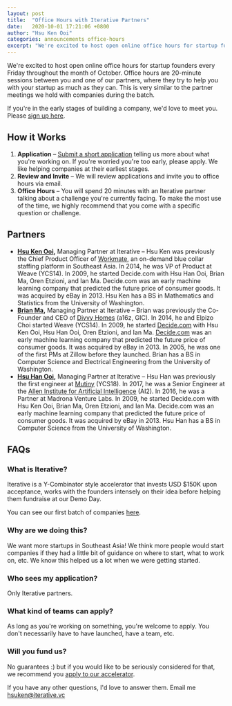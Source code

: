 ```yaml
---
layout: post
title:  "Office Hours with Iterative Partners"
date:   2020-10-01 17:21:06 +0800
author: "Hsu Ken Ooi"
categories: announcements office-hours 
excerpt: "We're excited to host open online office hours for startup founders every Friday throughout the month of October. Office hours are 20-minute sessions between you and one of our partners, where they try to help you with your startup as much as they can. This is very similar to the partner meetings we hold with companies during the batch."
---
```


We're excited to host open online office hours for startup founders every Friday throughout the month of October. Office hours are 20-minute sessions between you and one of our partners, where they try to help you with your startup as much as they can. This is very similar to the partner meetings we hold with companies during the batch.

If you're in the early stages of building a company, we'd love to meet you. Please [sign up here](https://airtable.com/shrluMbWSYJzJj91C).

## How it Works

1. **Application** – [Submit a short application](https://airtable.com/shrluMbWSYJzJj91C) telling us more about what you're working on. If you're worried you're too early, please apply. We like helping companies at their earliest stages.
2. **Review and Invite** – We will review applications and invite you to office hours via email.
3. **Office Hours** – You will spend 20 minutes with an Iterative partner talking about a challenge you're currently facing. To make the most use of the time, we highly recommend that you come with a specific question or challenge.

## Partners

- **[Hsu Ken Ooi](https://linkedin.com/in/hsukenooi),** Managing Partner at Iterative – Hsu Ken was previously the Chief Product Officer of [Workmate](https://workmate.asia/), an on-demand blue collar staffing platform in Southeast Asia. In 2014, he was VP of Product at Weave (YCS14). In 2009, he started Decide.com with Hsu Han Ooi, Brian Ma, Oren Etzioni, and Ian Ma. Decide.com was an early machine learning company that predicted the future price of consumer goods. It was acquired by eBay in 2013. Hsu Ken has a BS in Mathematics and Statistics from the University of Washington.
- **[Brian Ma](https://linkedin.com/in/zealoustiger),** Managing Partner at Iterative – Brian was previously the Co-Founder and CEO of [Divvy Homes](https://www.divvyhomes.com/) (a16z, GIC). In 2014, he and Elpizo Choi started Weave (YCS14). In 2009, he started [Decide.com](http://decide.com/) with Hsu Ken Ooi, Hsu Han Ooi, Oren Etzioni, and Ian Ma. [Decide.com](http://decide.com/) was an early machine learning company that predicted the future price of consumer goods. It was acquired by eBay in 2013. In 2005, he was one of the first PMs at Zillow before they launched. Brian has a BS in Computer Science and Electrical Engineering from the University of Washington.
- **[Hsu Han Ooi](https://linkedin.com/in/hsuhanooi),** Managing Partner at Iterative – Hsu Han was previously the first engineer at [Mutiny](https://www.mutinyhq.com/) (YCS18). In 2017, he was a Senior Engineer at the [Allen Institute for Artificial Intelligence](https://allenai.org/) (AI2). In 2016, he was a Partner at Madrona Venture Labs. In 2009, he started Decide.com with Hsu Ken Ooi, Brian Ma, Oren Etzioni, and Ian Ma. Decide.com was an early machine learning company that predicted the future price of consumer goods. It was acquired by eBay in 2013. Hsu Han has a BS in Computer Science from the University of Washington.

## FAQs

### What is Iterative?

Iterative is a Y-Combinator style accelerator that invests USD $150K upon acceptance, works with the founders intensely on their idea before helping them fundraise at our Demo Day.

You can see our first batch of companies [here](https://iterative.vc/posts/iterative-summer-2020-batch).

### **Why are we doing this?**

We want more startups in Southeast Asia! We think more people would start companies if they had a little bit of guidance on where to start, what to work on, etc. We know this helped us a lot when we were getting started.

### Who sees my application?

Only Iterative partners.

### What kind of teams can apply?

As long as you're working on something, you're welcome to apply. You don't necessarily have to have launched, have a team, etc.

### Will you fund us?

No guarantees :) but if you would like to be seriously considered for that, we recommend you [apply to our accelerator](https://iterative.vc/apply?utm_campaign=office_hours&utm_source=event&utm_content=will-fund).

If you have any other questions, I'd love to answer them. Email me hsuken@iterative.vc